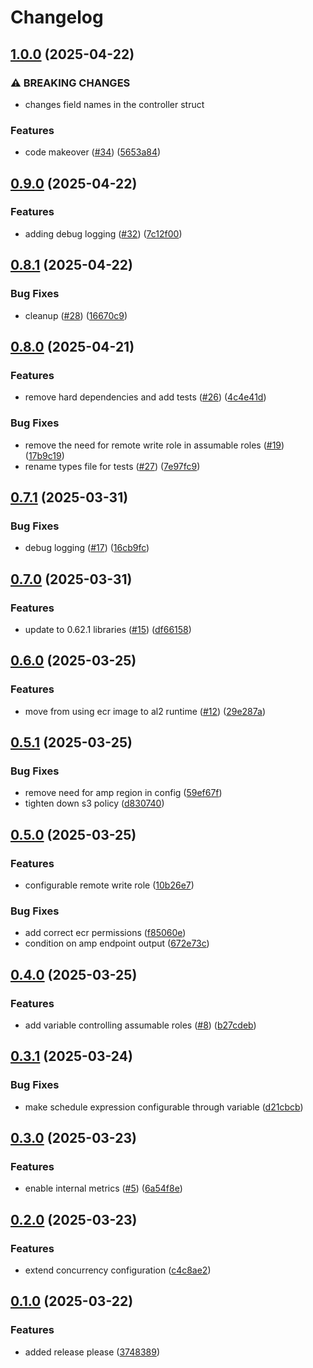 # Changelog

## [1.0.0](https://github.com/kjansson/yac-p/compare/v0.9.0...v1.0.0) (2025-04-22)


### ⚠ BREAKING CHANGES

* changes field names in the controller struct

### Features

* code makeover ([#34](https://github.com/kjansson/yac-p/issues/34)) ([5653a84](https://github.com/kjansson/yac-p/commit/5653a847051a16b4bdb3a7e74470f743fe25471f))

## [0.9.0](https://github.com/kjansson/yac-p/compare/v0.8.1...v0.9.0) (2025-04-22)


### Features

* adding debug logging ([#32](https://github.com/kjansson/yac-p/issues/32)) ([7c12f00](https://github.com/kjansson/yac-p/commit/7c12f00682f2bd318934704c1824ade13e8d553f))

## [0.8.1](https://github.com/kjansson/yac-p/compare/v0.8.0...v0.8.1) (2025-04-22)


### Bug Fixes

* cleanup ([#28](https://github.com/kjansson/yac-p/issues/28)) ([16670c9](https://github.com/kjansson/yac-p/commit/16670c936d24d1908d1dba0da6b4c1fddc0fc7b7))

## [0.8.0](https://github.com/kjansson/yac-p/compare/v0.7.1...v0.8.0) (2025-04-21)


### Features

* remove hard dependencies and add tests ([#26](https://github.com/kjansson/yac-p/issues/26)) ([4c4e41d](https://github.com/kjansson/yac-p/commit/4c4e41d12742a0b75b2f9c35a57612d08aaa0614))


### Bug Fixes

* remove the need for remote write role in assumable roles ([#19](https://github.com/kjansson/yac-p/issues/19)) ([17b9c19](https://github.com/kjansson/yac-p/commit/17b9c197b27edf3fd60a479d5c520b2df0da1f01))
* rename types file for tests ([#27](https://github.com/kjansson/yac-p/issues/27)) ([7e97fc9](https://github.com/kjansson/yac-p/commit/7e97fc9192159c82f343258ef719c0eba16be622))

## [0.7.1](https://github.com/kjansson/yac-p/compare/v0.7.0...v0.7.1) (2025-03-31)


### Bug Fixes

* debug logging ([#17](https://github.com/kjansson/yac-p/issues/17)) ([16cb9fc](https://github.com/kjansson/yac-p/commit/16cb9fc3bc625dd73b265810d0921118a31d11a3))

## [0.7.0](https://github.com/kjansson/yac-p/compare/v0.6.0...v0.7.0) (2025-03-31)


### Features

* update to 0.62.1 libraries ([#15](https://github.com/kjansson/yac-p/issues/15)) ([df66158](https://github.com/kjansson/yac-p/commit/df66158a1887266063904372c4c23de431b27d48))

## [0.6.0](https://github.com/kjansson/yac-p/compare/v0.5.1...v0.6.0) (2025-03-25)


### Features

* move from using ecr image to al2 runtime ([#12](https://github.com/kjansson/yac-p/issues/12)) ([29e287a](https://github.com/kjansson/yac-p/commit/29e287aa9d357eb7156338b7b7bd32d2153c36f5))

## [0.5.1](https://github.com/kjansson/yac-p/compare/v0.5.0...v0.5.1) (2025-03-25)


### Bug Fixes

* remove need for amp region in config ([59ef67f](https://github.com/kjansson/yac-p/commit/59ef67fe1a349ccfe684b97c35a26fa97c6ab9b0))
* tighten down s3 policy ([d830740](https://github.com/kjansson/yac-p/commit/d8307400a206f8806a91a516ddcba77fba712292))

## [0.5.0](https://github.com/kjansson/yac-p/compare/v0.4.0...v0.5.0) (2025-03-25)


### Features

* configurable remote write role ([10b26e7](https://github.com/kjansson/yac-p/commit/10b26e7315c570ffa08cf2f03668e64b5be7e760))


### Bug Fixes

* add correct ecr permissions ([f85060e](https://github.com/kjansson/yac-p/commit/f85060e05d799bff64fbf1b7da89e238be31efca))
* condition on amp endpoint output ([672e73c](https://github.com/kjansson/yac-p/commit/672e73c02353de9a09af61dd908ed14cdde30e65))

## [0.4.0](https://github.com/kjansson/yac-p/compare/v0.3.1...v0.4.0) (2025-03-25)


### Features

* add variable controlling assumable roles ([#8](https://github.com/kjansson/yac-p/issues/8)) ([b27cdeb](https://github.com/kjansson/yac-p/commit/b27cdeb3f5f7998d79d64a6d38b0abc23886f738))

## [0.3.1](https://github.com/kjansson/yac-p/compare/v0.3.0...v0.3.1) (2025-03-24)


### Bug Fixes

* make schedule expression configurable through variable ([d21cbcb](https://github.com/kjansson/yac-p/commit/d21cbcbbd0c65feda1a5845d45a1c462678a6a8d))

## [0.3.0](https://github.com/kjansson/yac-p/compare/v0.2.0...v0.3.0) (2025-03-23)


### Features

* enable internal metrics ([#5](https://github.com/kjansson/yac-p/issues/5)) ([6a54f8e](https://github.com/kjansson/yac-p/commit/6a54f8efb666c20a0a58653f8700ea23bc84962f))

## [0.2.0](https://github.com/kjansson/yac-p/compare/v0.1.0...v0.2.0) (2025-03-23)


### Features

* extend concurrency configuration ([c4c8ae2](https://github.com/kjansson/yac-p/commit/c4c8ae20ea79fed851b7558330867f02bc9b12d8))

## [0.1.0](https://github.com/kjansson/yac-p/compare/v0.0.2...v0.1.0) (2025-03-22)


### Features

* added release please ([3748389](https://github.com/kjansson/yac-p/commit/374838910b3f32422eb5ea902709cc510249e601))
